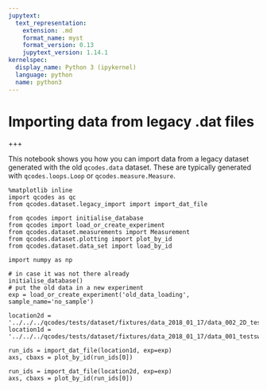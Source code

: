 ```yaml
---
jupytext:
  text_representation:
    extension: .md
    format_name: myst
    format_version: 0.13
    jupytext_version: 1.14.1
kernelspec:
  display_name: Python 3 (ipykernel)
  language: python
  name: python3
---
```


# Importing data from legacy .dat files

+++

This notebook shows you how you can import data from a legacy dataset generated with the old `qcodes.data` dataset. These are typically generated with `qcodes.loops.Loop` or `qcodes.measure.Measure`.

```{code-cell} ipython3
%matplotlib inline
import qcodes as qc
from qcodes.dataset.legacy_import import import_dat_file

from qcodes import initialise_database
from qcodes import load_or_create_experiment
from qcodes.dataset.measurements import Measurement
from qcodes.dataset.plotting import plot_by_id
from qcodes.dataset.data_set import load_by_id

import numpy as np
```

```{code-cell} ipython3
# in case it was not there already
initialise_database()
# put the old data in a new experiment
exp = load_or_create_experiment('old_data_loading', sample_name='no_sample')
```

```{code-cell} ipython3
location2d = '../../../qcodes/tests/dataset/fixtures/data_2018_01_17/data_002_2D_test_15_43_14'
location1d = '../../../qcodes/tests/dataset/fixtures/data_2018_01_17/data_001_testsweep_15_42_57'
```

```{code-cell} ipython3
run_ids = import_dat_file(location1d, exp=exp)
axs, cbaxs = plot_by_id(run_ids[0])
```

```{code-cell} ipython3
run_ids = import_dat_file(location2d, exp=exp)
axs, cbaxs = plot_by_id(run_ids[0])
```
